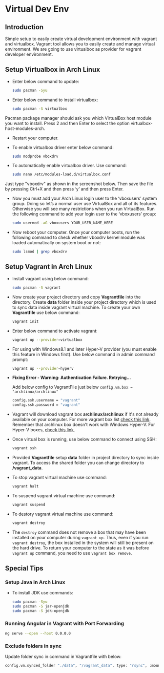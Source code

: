 # Virtual Dev Env

## Introduction

Simple setup to easily create virtual development environment with vagrant and virtualbox. Vagrant tool allows you to easily create and manage virtual environment.
We are going to use virtualbox as provider for vagrant developer environment.

## Setup Virtualbox in Arch Linux

* Enter below command to update:

    ```sh
    sudo pacman -Syu
    ```

* Enter below command to install virtualbox:

    ```sh
    sudo pacman -S virtualbox
    ```
Pacman package manager should ask you which VirtualBox host module you want to install. Press 2 and then Enter to select the option virtualbox-host-modules-arch.

* Restart your computer.

* To enable virtualbox driver enter below command:

    ```sh
    sudo modprobe vboxdrv
    ```

* To automatically enable virtualbox driver. Use command:

    ```sh
    sudo nano /etc/modules-load.d/virtualbox.conf
    ```

Just type "vboxdrv" as shown in the screenshot below. Then save the file by pressing Ctrl+X and then press ‘y’ and then press Enter.

* Now you must add your Arch Linux login user to the ‘vboxusers’ system group. Doing so let’s a normal user use VirtualBox and all of its features. Otherwise you will see many restrictions when you run VirtualBox. Run the following command to add your login user to the ‘vboxusers’ group:

    ```sh
    sudo usermod -aG vboxusers YOUR_USER_NAME_HERE
    ```

* Now reboot your computer. Once your computer boots, run the following command to check whether vboxdrv kernel module was loaded automatically on system boot or not:

    ```sh
    sudo lsmod | grep vboxdrv
    ```

## Setup Vagrant in Arch Linux

* Install vagrant using below command:

    ```sh
    sudo pacman -S vagrant
    ```

* Now create your project directory and copy **Vagrantfile** into the directory. Create **data** folder inside your project directory which is used to sync data inside vagrant virtual machine. To create your own **Vagrantfile** use below command:

    ```sh
    vagrant init
    ```

* Enter below command to activate vagrant:

    ```sh
    vagrant up --provider=virtualbox
    ```
* For using with Windows8.1 and later Hyper-V provider (you must enable this feature in Windows first). Use below command in admin command prompt:

    ```sh
    vagrant up --provider=hyperv
    ```

* **Fixing Error - Warning: Authentication Failure. Retrying...**

    Add below config to VagrantFile just below   ```config.vm.box = "archlinux/archlinux"```
    
    ```sh
    config.ssh.username = "vagrant"
    config.ssh.password = "vagrant"
    ```


* Vagrant will download vagrant box **archlinux/archlinux** if it's not already available on your computer. For more vagrant box list [check this link](https://app.vagrantup.com/boxes/search). Remember that archlinux box doesn't work with Windows Hyper-V. For Hyper-V boxes, [check this link](https://app.vagrantup.com/boxes/search?provider=hyperv).

* Once virtual box is running, use below command to connect using SSH:

    ```sh
    vagrant ssh
    ```

* Provided **Vagrantfile** setup **data** folder in project directory to sync inside vagrant. To access the shared folder you can change directory to **/vagrant_data**.

* To stop vagrant virtual machine use command:

    ```sh
    vagrant halt
    ```
* To suspend vagrant virtual machine use command:

    ```sh
    vagrant suspend
    ```

* To destory vagrant virtual machine use command:

    ```sh
    vagrant destroy
    ```
* The `destroy` command does not remove a box that may have been installed on your computer during `vagrant up`. Thus, even if you run `vagrant destroy`, the box installed in the system will still be present on the hard drive. To return your computer to the state as it was before `vagrant up` command, you need to use `vagrant box remove`.

## Special Tips

### Setup Java in Arch Linux

* To install JDK use commands:

    ```sh
    sudo pacman -Syu
    sudo pacman -S jar-openjdk
    sudo pacman -S jdk-openjdk
    ```

### Running Angular in Vagrant with Port Forwarding

```sh
ng serve --open --host 0.0.0.0
```

### Exclude folders in sync

Update folder sync in command in Vagrantfile with below:

```sh
config.vm.synced_folder "./data", "/vagrant_data", type: "rsync", :mount_options => ["dmode=777", "fmode=666"], rsync__exclude: ['node_modules/']
```
